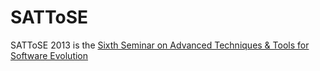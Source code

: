 SATToSE
========

SATToSE 2013 is the [Sixth Seminar on Advanced Techniques & Tools for Software Evolution](http://sattose.org/sattose2013)
